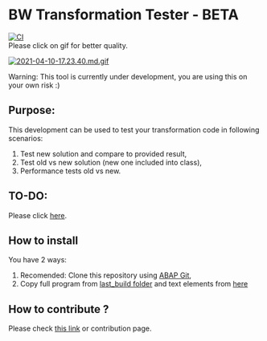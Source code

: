 # BW Transformation Tester - BETA
[![CI](https://github.com/pawelwiejkut/bw_trfn_tester/workflows/CI/badge.svg)](https://github.com/pawelwiejkut/bw_trfn_tester/actions)<br />
Please click on gif for better quality.

[![2021-04-10-17.23.40.md.gif](https://media.giphy.com/media/aEAizboJo9Kp6Cb3et/giphy.gif)](https://gifyu.com/image/rbV0)

Warning:
This tool is currently under development, you are using this on your own risk :)

## Purpose:
This development can be used to test your transformation code in following scenarios:

1.  Test new solution and compare to provided result,
2.  Test old vs new solution (new one included into class),
3.  Performance tests old vs new.

## TO-DO:<br />

Please click [here](https://github.com/pawelwiejkut/bw_trfn_tester/issues/2).

## How to install
You have 2 ways:
1. Recomended: Clone this repository using [ABAP Git](https://github.com/larshp/abapGit), 
2. Copy full program from [last_build folder](https://raw.githubusercontent.com/pawelwiejkut/bw_trfn_tester/main/last_build/zbw_trfn_tester.abap) and text elements from [here](https://raw.githubusercontent.com/pawelwiejkut/bw_trfn_tester/main/last_build/text_elements.txt) 

## How to contribute ?

Please check [this link](https://pawelwiejkut.net/how-to-contribute-abap-projects-on-github/) or contribution page. 
